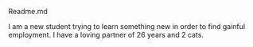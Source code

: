 Readme.md


I am a new student trying to learn something new in order to find gainful 
employment.  I have a loving partner of 26 years and 2 cats.
